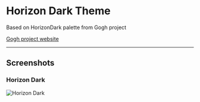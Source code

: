 # Horizon Dark Theme

Based on HorizonDark palette from Gogh project

[Gogh project website](https://mayccoll.github.io/Gogh/)

---

## Screenshots
### Horizon Dark
![Horizon Dark]()